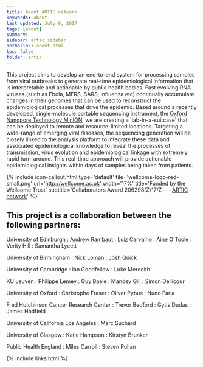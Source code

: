 ```yaml
---
title: About ARTIC network
keywords: about
last_updated: July 9, 2017
tags: [about]
summary:
sidebar: artic_sidebar
permalink: about.html
toc: false
folder: artic
---
```


<!-- {% include image.html file="logo.png" max-width="128px" url="http://artic.network" alt="logo" caption="" %} -->

This project aims to develop an end-to-end system for processing samples from viral outbreaks to generate real-time epidemiological information that is interpretable and actionable by public health bodies.
Fast evolving RNA viruses (such as Ebola, MERS, SARS, influenza etc) continually accumulate changes in their genomes that can be used to reconstruct the epidemiological processes that drive the epidemic.
Based around a recently developed, single-molecule portable sequencing instrument, the [Oxford Nanopore Technology MinION](https://nanoporetech.com/), we are creating a 'lab-in-a-suitcase' that can be deployed to remote and resource-limited locations.
Targeting a wide-range of emerging viral diseases, the sequencing generation will be closely linked to the analysis platform to integrate these data and associated epidemiological knowledge to reveal the processes of transmission, virus evolution and epidemiological linkage with extremely rapid turn-around.
This real-time approach will provide actionable epidemiological insights within days of samples being taken from patients.

{% include icon-callout.html
type='default'
file='wellcome-logo-red-small.png'
url='http://wellcome.ac.uk'
width='17%'
title='Funded by the Wellcome Trust'
subtitle='Collaborators Award 206298/Z/17/Z --- <a href="artic.network">ARTIC network</a>'
%}

## This project is a collaboration between the following partners:

University of Edinburgh
: [Andrew Rambaut](http://tree.bio.ed.ac.uk)
: Luiz Carvalho
: Aine O'Toole
: Verity Hill
: Samantha Lycett

University of Birmingham
: Nick Loman
: Josh Quick

University of Cambridge
: Ian Goodfellow
: Luke Meredith

KU Leuven
: Philippe Lemey
: Guy Baele
: Mandev Gill
: Simon Dellicour

University of Oxford
: Christophe Fraser
: Oliver Pybus
: Nuno Faria

Fred Hutchinson Cancer Research Center
: Trevor Bedford
: Gytis Dudas
: James Hadfield

University of California Los Angeles
: Marc Suchard

University of Glasgow
: Katie Hampson
: Kirstyn Brunker

Public Health England
: Miles Carroll
: Steven Pullan

{% include links.html %}
